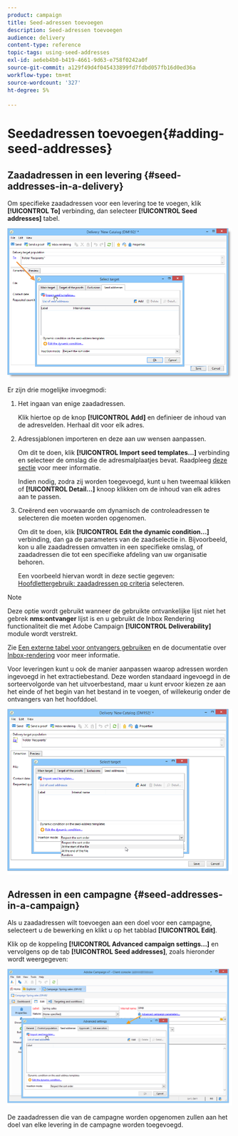 ```yaml
---
product: campaign
title: Seed-adressen toevoegen
description: Seed-adressen toevoegen
audience: delivery
content-type: reference
topic-tags: using-seed-addresses
exl-id: ae6eb4b0-b419-4661-9d63-e758f0242a0f
source-git-commit: a129f49d4f045433899fd7fdbd057fb16d0ed36a
workflow-type: tm+mt
source-wordcount: '327'
ht-degree: 5%

---
```


# Seedadressen toevoegen{#adding-seed-addresses}

## Zaadadressen in een levering {#seed-addresses-in-a-delivery}

Om specifieke zaadadressen voor een levering toe te voegen, klik **[!UICONTROL To]** verbinding, dan selecteer **[!UICONTROL Seed addresses]** tabel.

![](assets/s_ncs_user_edit_del_addresses_tab.png)

Er zijn drie mogelijke invoegmodi:

1. Het ingaan van enige zaadadressen.

   Klik hiertoe op de knop **[!UICONTROL Add]** en definieer de inhoud van de adresvelden. Herhaal dit voor elk adres.

1. Adressjablonen importeren en deze aan uw wensen aanpassen.

   Om dit te doen, klik **[!UICONTROL Import seed templates...]** verbinding en selecteer de omslag die de adresmalplaatjes bevat. Raadpleeg [deze sectie](creating-seed-addresses.md#creating-seed-address-templates) voor meer informatie.

   Indien nodig, zodra zij worden toegevoegd, kunt u hen tweemaal klikken of **[!UICONTROL Detail...]** knoop klikken om de inhoud van elk adres aan te passen.

1. Creërend een voorwaarde om dynamisch de controleadressen te selecteren die moeten worden opgenomen.

   Om dit te doen, klik **[!UICONTROL Edit the dynamic condition...]** verbinding, dan ga de parameters van de zaadselectie in. Bijvoorbeeld, kon u alle zaadadressen omvatten in een specifieke omslag, of zaadadressen die tot een specifieke afdeling van uw organisatie behoren.

   Een voorbeeld hiervan wordt in deze sectie gegeven: [Hoofdlettergebruik: zaadadressen op criteria](use-case--selecting-seed-addresses-on-criteria.md) selecteren.

>[!NOTE]
>
>Deze optie wordt gebruikt wanneer de gebruikte ontvankelijke lijst niet het gebrek **nms:ontvanger** lijst is en u gebruikt de Inbox Rendering functionaliteit die met Adobe Campaign **[!UICONTROL Deliverability]** module wordt verstrekt.
>
>Zie [Een externe tabel voor ontvangers gebruiken](using-an-external-recipient-table.md) en de documentatie over [Inbox-rendering](inbox-rendering.md) voor meer informatie.

Voor leveringen kunt u ook de manier aanpassen waarop adressen worden ingevoegd in het extractiebestand. Deze worden standaard ingevoegd in de sorteervolgorde van het uitvoerbestand, maar u kunt ervoor kiezen ze aan het einde of het begin van het bestand in te voegen, of willekeurig onder de ontvangers van het hoofddoel.

![](assets/s_ncs_user_edit_del_addresses_sort.png)

## Adressen in een campagne {#seed-addresses-in-a-campaign}

Als u zaadadressen wilt toevoegen aan een doel voor een campagne, selecteert u de bewerking en klikt u op het tabblad **[!UICONTROL Edit]**.

Klik op de koppeling **[!UICONTROL Advanced campaign settings...]** en vervolgens op de tab **[!UICONTROL Seed addresses]**, zoals hieronder wordt weergegeven:

![](assets/s_ncs_user_edit_op_addresses_tab.png)

De zaadadressen die van de campagne worden opgenomen zullen aan het doel van elke levering in de campagne worden toegevoegd.
